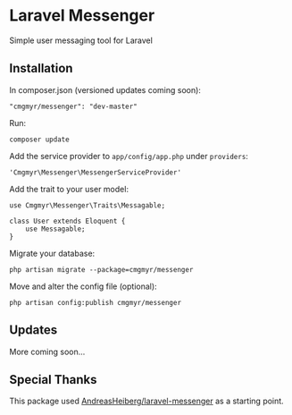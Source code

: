 # Laravel Messenger
Simple user messaging tool for Laravel

## Installation
In composer.json (versioned updates coming soon):

    "cmgmyr/messenger": "dev-master"

Run:

    composer update

Add the service provider to `app/config/app.php` under `providers`:

    'Cmgmyr\Messenger\MessengerServiceProvider'

Add the trait to your user model:

    use Cmgmyr\Messenger\Traits\Messagable;
    
    class User extends Eloquent {
    	use Messagable;
    }

Migrate your database:

    php artisan migrate --package=cmgmyr/messenger

Move and alter the config file (optional):

    php artisan config:publish cmgmyr/messenger

## Updates
More coming soon...

## Special Thanks
This package used [AndreasHeiberg/laravel-messenger](https://github.com/AndreasHeiberg/laravel-messenger) as a starting point.